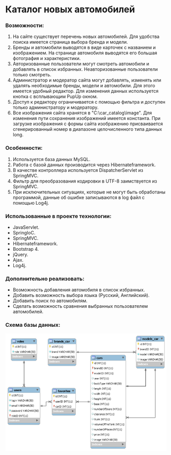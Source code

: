 # Каталог новых автомобилей
### Возможности:
1. На сайте существует перечень новых автомобилей. Для удобства поиска имеется страница выбора бренда и модели.
2. Бренды и автомобили выводятся в виде карточек с названием и изображением. На странице автомобиля выводятся его большая фотография и характеристики.
3. Авторизованные пользователи могут смотреть автомобили и добавлять в список избранных. Неавторизованные пользователи только смотреть.
4. Администратор и модератор сайта могут добавлять, изменять или удалять необходимые бренды, модели и автомобили. Для этого имеется удобный редактор. Для изменения данных используется кнопка с всплывающим PupUp окном.
5. Доступ к редактору ограничивается с помощью фильтра и доступен только администратору и модератору.
6. Все изображения сайта хранятся в "C:\car_catalog\image". Для изменения пути сохранения изображений имеется константа. При загрузке изображения с формы сайта изображению присваивается сгенерированный номер в диапазоне целочисленного типа данных long.

### Особенности:
1. Используется база данных MySQL.
2. Работа с базой данных производится через Hibernateframework.
3. В качестве контроллера используется DispatcherServlet из SpringMVC.
4. Фильтр для преобразования кодировки в UTF-8 заимствуется из SpringMVC.
5. При исключительных ситуациях, которые не могут быть обработаны программой, данные об ошибке записываются в log файл с помощью Log4j.

### Использованные в проекте технологии:
* JavaServlet.
* SpringIoC.
* SpringMVC.
* Hibernateframework.
* Bootstrap 4.
* jQuery.
* Ajax.
* Log4j.

### Дополнительно реализовать:
* Возможность добавления автомобиля в список избранных.
* Добавить возможность выбора языка (Русский, Английский).
* Добавить поиск по автомобилям.
* Сделать возможность сравнения выбранных пользователем автомобилей.

### Схема базы данных:
 
![GitHubLogo](https://github.com/pavel3423/car_catalog/blob/master/src/main/sqlScript/Diagram.png)